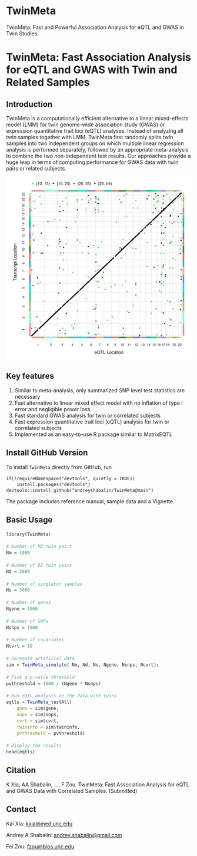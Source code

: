# TwinMeta
TwinMeta: Fast and Powerful Association Analysis for eQTL and GWAS in Twin Studies

# TwinMeta: Fast Association Analysis for eQTL and GWAS with Twin and Related Samples

## Introduction

TwinMeta is a computationally efficient alternative to a linear mixed-effects model (LMM)
for twin genome-wide association study (GWAS) or expression quantitative trait loci (eQTL) analyses.
Instead of analyzing all twin samples together with LMM,
TwinMeta first randomly splits twin samples into two independent
groups on which multiple linear regression analysis is performed separately,
followed by an appropriate meta-analysis to combine the two non-independent test results.
Our approaches provide a huge leap in terms of computing performance for GWAS data with twin pairs or related subjects. 

![img](Scatter.jpg)

## Key features
1. Similar to meta-analysis, only summarized SNP level test statistics are necessary
2. Fast alternative to linear mixed effect model with no inflation of type I error and negligible power loss
3. Fast standard GWAS analysis for twin or correlated subjects
4. Fast expression quantitative trait loci (eQTL) analysis for twin or correlated subjects
5. Implemented as an easy-to-use R package similar to MatrixEQTL

## Install GitHub Version
To install `TwinMeta` directly from GitHub, run

```
if(!requireNamespace("devtools", quietly = TRUE))
    install.packages("devtools")
devtools::install_github("andreyshabalin/TwinMeta@main")
```

The package includes reference manual, sample data and a Vignette.

## Basic Usage

```r
library(TwinMeta)

# Number of MZ twin pairs
Nm = 1000

# Number of DZ twin pairs
Nd = 2000

# Number of singleton samples
Ns = 3000

# Number of genes
Ngene = 1000

# Number of SNPs
Nsnps = 1000

# Number of covariates
Ncvrt = 10

# Gerenate artificial data
sim = TwinMeta_simulate( Nm, Nd, Ns, Ngene, Nsnps, Ncvrt);

# Pick a p-value threshold
pvthreshold = 1000 / (Ngene * Nsnps)

# Run eQTL analysis on the data with twins
eqtls = TwinMeta_testAll(
    gene = sim$gene,
    snps = sim$snps,
    cvrt = sim$cvrt,
    twininfo = sim$twininfo,
    pvthreshold = pvthreshold)

# Display the results
head(eqtls)
```

## Citation
K Xia, AA Shabalin, ..., F Zou. TwinMeta: Fast Association Analysis for eQTL and GWAS Data with Correlated Samples. (Submitted)

## Contact
Kai Xia: kxia@med.unc.edu

Andrey A Shabalin: andrey.shabalin@gmail.com

Fei Zou: fzou@bios.unc.edu

